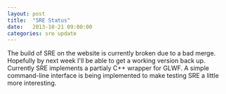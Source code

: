 ```yaml
---
layout: post
title:  "SRE Status"
date:   2013-10-21 09:00:00
categories: sre update
---
```


The build of SRE on the website is currently broken due to a bad merge. Hopefully by next week I'll be able to get a working version back up. Currently SRE implements a partialy C++ wrapper for GLWF. A simple command-line interface is being implemented to make testing SRE a little more interesting.
